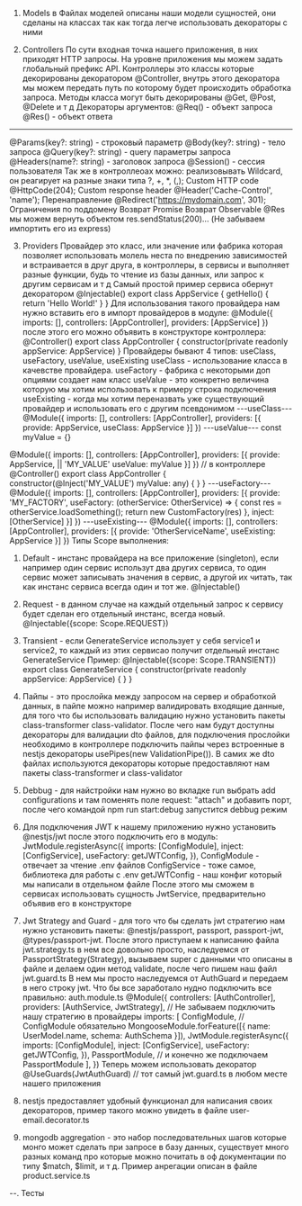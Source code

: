 1. Models
  в Файлах моделей описаны наши модели сущностей, они сделаны на классах так как тогда легче использовать декораторы с ними

2. Controllers
  По сути входная точка нашего приложения, в них приходят HTTP запросы. На уровне приложения мы можем задать глобальный префикс API.
  Контроллеры это классы которые декорированы декоратором @Controller, внутрь этого декоратора мы можем передать путь по которому будет происходить обработка запроса. Методы класса могут быть декорированы @Get, @Post, @Delete и т д
  Декораторы аргументов:
  @Req() - объект запроса
  @Res() - объект ответа
  -------------------------------------------------
  @Params(key?: string) - строковый параметр
  @Body(key?: string) - тело запроса
  @Query(key?: string) - query параметры запроса
  @Headers(name?: string) - заголовок запроса
  @Session() - сессия пользователя
  Так же в контроллеоах можно:
  реализовывать Wildcard, он реагирует на разные знаки типа ?, +, *, (,);
  Custom HTTP code @HttpCode(204);
  Custom response header @Header('Cache-Control', 'name');
  Перенаправление @Redirect('https://mydomain.com', 301);
  Ограничения по поддомену
  Возврат Promise
  Возврат Observable
  @Res мы можем вернуть объектом res.sendStatus(200)... (Не забываем импортить его из express)

3. Providers
  Провайдер это класс, или значение или фабрика которая позволяет использовать молель неста по внедрению зависимостей и встраивается в друг друга, в контроллеры, в сервисы и выполняет разные функции, будь то чтение из базы данных, или запрос к другим сервисам и т д
  Самый простой пример сервиса обернут декоратором @Injectable()
  export class AppService {
    getHello() {
      return 'Hello World!'
    }
  }
  Для использования такого провайдера нам нужно вставить его в импорт провайдеров в модуле:
  @Module({
    imports: [],
    controllers: [AppController],
    providers: [AppService]
  })
  после этого его можно объявить в конструкторе контроллера:
  @Controller()
  export class AppController {
    constructor(private readonly appService: AppService)
  }
  Провайдеры бывают 4 типов:
  useClass, useFactory, useValue, useExisting
  useClass - использование класса в качевстве провайдера.
  useFactory - фабрика с некоторыми доп опциями создает нам класс
  useValue - это конкретно величина которую мы хотим использовать к примеру строка подключения
  useExisting - когда мы хотим переназвать уже существующий провайдер и использовать его с другим псевдонимом
  ---useClass---
  @Module({
    imports: [],
    controllers: [AppController],
    providers: [{
      provide: AppService,
      useClass: AppService
    }]
  })
  ---useValue---
  const myValue = {}

  @Module({
    imports: [],
    controllers: [AppController],
    providers: [{
      provide: AppService, || 'MY_VALUE'
      useValue: myValue
    }]
  })
  // в контроллере 
  @Controller()
  export class AppController {
    constructor(@Inject('MY_VALUE') myValue: any) { }
  }
  ---useFactory---
  @Module({
    imports: [],
    controllers: [AppController],
    providers: [{
      provide: 'MY_FACTORY',
      useFactory: (otherService: OtherService) => {
        const res = otherService.loadSomething();
        return new CustomFactory(res)
      },
      inject: [OtherService]
    }]
  })
  ---useExisting---
  @Module({
    imports: [],
    controllers: [AppController],
    providers: [{
      provide: 'OtherServiceName',
      useExisting: AppService
    }]
  })
  Типы Scope выполнения:
  1. Default - инстанс провайдера на все приложение (singleton), если например один сервис использут два других сервиса, то один сервис может записывать значения в сервис, а другой их читать, так как инстанс сервиса всегда один и тот же.
  @Injectable()
  2. Request - в данном случае на каждый отдельный запрос к сервису будет сделан его отдельный инстанс, всегда новый. 
  @Injectable({scope: Scope.REQUEST})
  3. Transient - если GenerateService использует у себя service1 и service2, то каждый из этих сервисао получит отдельный инстанс GenerateService
  Пример:
  @Injectable({scope: Scope.TRANSIENT})
  export class GenerateService {
    constructor(private readonly appService: AppService) { }
  }

4. Пайпы - это прослойка между запросом на сервер и обработкой данных, в пайпе можно например валидировать входящие данные, для того что бы использовать валидацию нужно установить пакеты class-transformer class-validator.
После чего нам будут доступны декораторы для валидации dto файлов, для подключения прослойки необходимо в контроллере подключить пайпы через встроенные в nestjs декораторы usePipes(new ValidationPipe()).
В самих же dto файлах используются декораторы которые предоставляют нам пакеты class-transformer и class-validator

5. Debbug - для найстройки нам нужно во вкладке run выбрать add configurations и там поменять поле request: "attach" и добавить порт, после чего командой npm run start:debug запустится debbug режим

6. Для подключения JWT к нашему приложению нужно установить @nestjs/jwt после этого подключить его в модуль:
JwtModule.registerAsync({
      imports: [ConfigModule],
      inject: [ConfigService],
      useFactory: getJWTConfig,
    }),
ConfigModule - отвечает за чтение .env файлов
ConfigService - тоже самое, библиотека для работы с .env
getJWTConfig - наш конфиг который мы написали в отдельном файле
После этого мы сможем в сервисах использовать сущность JwtService, предварительно объявив его в конструкторе

7. Jwt Strategy and Guard - для того что бы сделать jwt стратегию нам нужно установить пакеты: @nestjs/passport, passport, passport-jwt, @types/passport-jwt.
После этого приступаем к написанию файла jwt.strategy.ts в нем все довольно просто, наследуемся от PassportStrategy(Strategy), вызываем super с данными что описаны в файле и делаем один метод validate, после чего пишем наш файл jwt.guard.ts
В нем мы просто наследуемся от AuthGuard и передаем в него строку jwt.
Что бы все заработало нудно подключить все правильно:
auth.module.ts
@Module({
  controllers: [AuthController],
  providers: [AuthService, JwtStrategy], // Не забываем подключить нашу стратегию в провайдеры
  imports: [
    ConfigModule, // ConfigModule обязательно
    MongooseModule.forFeature([{ name: UserModel.name, schema: AuthSchema }]),
    JwtModule.registerAsync({
      imports: [ConfigModule],
      inject: [ConfigService],
      useFactory: getJWTConfig,
    }),
    PassportModule, // и конечно же подключаем PassportModule
  ],
})
Теперь можем использовать декоратор @UseGuards(JwtAuthGuard) // тот самый jwt.guard.ts
в любом месте нашего приложения

8. nestjs предоставляет удобный функционал для написания своих декораторов, пример такого можно увидеть в файле user-email.decorator.ts

9. mongodb aggregation - это набор последовательных шагов которые монго может сделать при запросе в базу данных, существует много разных команд про которые можно почитать в оф документации по типу $match, $limit, и т д. Пример анрегации описан в файле product.service.ts

--. Тесты